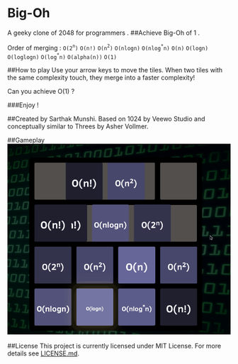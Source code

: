 Big-Oh
======
A geeky clone of 2048 for programmers .
##Achieve Big-Oh of 1 .

Order of merging :
`O(2`<sup>`n`</sup>`)`
`O(n!)`
`O(n`<sup>`2`</sup>`)`
`O(nlogn)`
`O(nlog`<sup>`*`</sup>`n)`
`O(n)`
`O(logn)`
`O(loglogn)`
`O(log`<sup>`*`</sup>`n)`
`O(alpha(n))`
`O(1)`

##How to play
Use your arrow keys to move the tiles. When two tiles with the same complexity touch, they merge into a faster complexity!

Can you achieve O(1) ?

###Enjoy !

##Created by Sarthak Munshi.
Based on 1024 by Veewo Studio and conceptually similar to Threes by Asher Vollmer.

##Gameplay
![Screenshot of Big-Oh](/screenshots/screencast.gif "Screenshot")

##License
This project is currently licensed under MIT License. For more details see <a href="https://github.com/saru95/Big-Oh/blob/gh-pages/LICENSE.md">LICENSE.md</a>.
